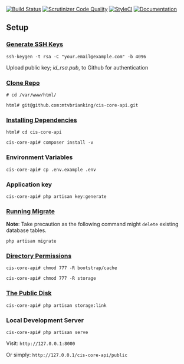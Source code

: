 [![Build Status](https://travis-ci.org/mtvbrianking/cis-core-api.svg?branch=master)](https://travis-ci.org/mtvbrianking/cis-core-api)
[![Scrutinizer Code Quality](https://scrutinizer-ci.com/g/mtvbrianking/cis-core-api/badges/quality-score.png?b=master)](https://scrutinizer-ci.com/g/mtvbrianking/cis-core-api/?branch=master)
[![StyleCI](https://github.styleci.io/repos/204977143/shield?branch=master)](https://github.styleci.io/repos/204977143)
[![Documentation](https://img.shields.io/badge/API-Documentation-Blue)](https://mtvbrianking.github.io/cis-core-api)

## Setup

### [Generate SSH Keys](https://git-scm.com/book/en/v2/Git-on-the-Server-Generating-Your-SSH-Public-Key)

`ssh-keygen -t rsa -C "your.email@example.com" -b 4096`

Upload public key; *id_rsa.pub*, to Github for authentication

### [Clone Repo](https://git-scm.com/docs/git-clone)

`# cd /var/www/html/`

`html# git@github.com:mtvbrianking/cis-core-api.git`

### [Installing Dependencies](https://getcomposer.org/doc/01-basic-usage.md#installing-dependencies)

`html# cd cis-core-api`

`cis-core-api# composer install -v`

### Environment Variables

`cis-core-api# cp .env.example .env`

### Application key

`cis-core-api# php artisan key:generate`

### [Running Migrate](https://laravel.com/docs/master/migrations#running-migrations)

**Note**: Take precaution as the following command might `delete` existing database tables.

`php artisan migrate`

### [Directory Permissions](https://laravel.com/docs/master/installation#configuration)

`cis-core-api# chmod 777 -R bootstrap/cache`

`cis-core-api# chmod 777 -R storage`

### [The Public Disk](https://laravel.com/docs/master/filesystem#the-public-disk)

`cis-core-api# php artisan storage:link`

### Local Development Server

`cis-core-api# php artisan serve`

Visit: `http://127.0.0.1:8000`

Or simply: `http://127.0.0.1/cis-core-api/public`

